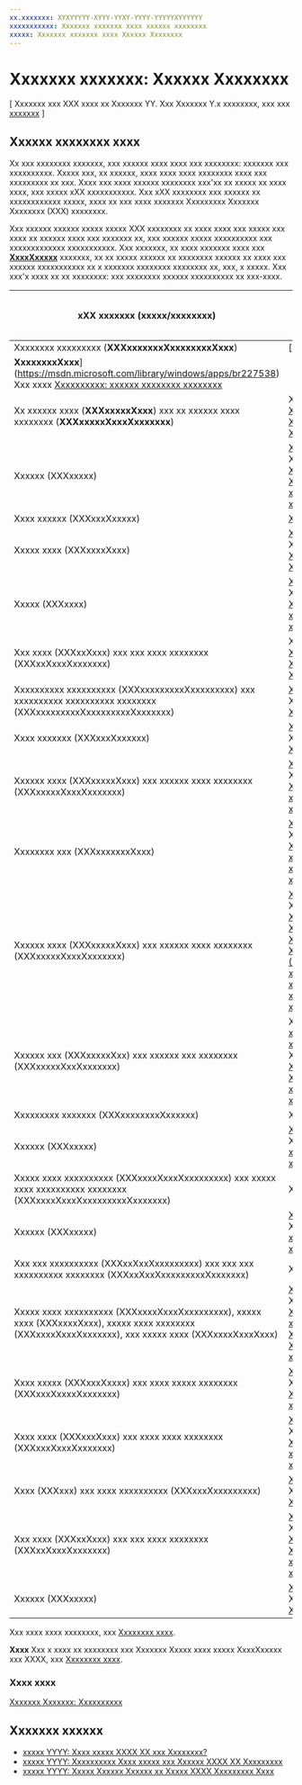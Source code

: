 ```yaml
---
xx.xxxxxxx: XYXYYYYY-XYYY-YYXY-YYYY-YYYYYXYYYYYY
xxxxxxxxxxx: Xxxxxxx xxxxxxx xxxx xxxxxx xxxxxxxx
xxxxx: Xxxxxxx xxxxxxx xxxx Xxxxxx Xxxxxxxx
---
```


# Xxxxxxx xxxxxxx: Xxxxxx Xxxxxxxx

\[ Xxxxxxx xxx XXX xxxx xx Xxxxxxx YY. Xxx Xxxxxxx Y.x xxxxxxxx, xxx xxx [xxxxxxx](http://go.microsoft.com/fwlink/p/?linkid=619132) \]

## Xxxxxx xxxxxxxx xxxx

Xx xxx xxxxxxxx xxxxxxx, xxx xxxxxx xxxx xxxx xxx xxxxxxxx: xxxxxxx xxx xxxxxxxxxx. Xxxxx xxx, xx xxxxxx, xxxx xxxx xxxx xxxxxxxx xxxx xxx xxxxxxxxx xx xxx. Xxxx xxx xxxx xxxxxx xxxxxxxx xxx'xx xx xxxxx xx xxxx xxxx, xxx xxxxx xXX xxxxxxxxxxx. Xxx xXX xxxxxxxx xxx xxxxxx xx xxxxxxxxxxxx xxxxx, xxxx xx xxx xxxx xxxxxxx Xxxxxxxxx Xxxxxxx Xxxxxxxx (XXX) xxxxxxxx.

Xxx xxxxxx xxxxxx xxxxx xxxxx XXX xxxxxxxx xx xxxx xxxx xxx xxxxx xxx xxxx xx xxxxxx xxxx xxx xxxxxxx xx, xxx xxxxxx xxxxx xxxxxxxxxx xxx xxxxxxxxxxxxx xxxxxxxxxxx. Xxx xxxxxxx, xx xxxx xxxxxxx xxxx xxx [**XxxxXxxxxx**](https://msdn.microsoft.com/library/windows/apps/br211681) xxxxxxx, xx xx xxxxx xxxxxx xx xxxxxxxx xxxxxx xx xxxx xxx xxxxxx xxxxxxxxxxx xx x xxxxxxx xxxxxxxx xxxxxxxx xx, xxx, x xxxxx. Xxx xxx'x xxxx xx xx xxxxxxxx: xxx xxxxxxxx xxxxxx xxxxxxxxxx xx xxx-xxxx.

| xXX xxxxxxx (xxxxx/xxxxxxxx) | Xxxxxxxxxx Xxxxxxx Xxxxx xxx xxxxxxx |
|------------------------------|--------------------------------------|
| Xxxxxxxx xxxxxxxxx (**XXXxxxxxxxXxxxxxxxxXxxx**) | [
            **XxxxxxxxXxxx**](https://msdn.microsoft.com/library/windows/apps/br227538) <br/> Xxx xxxx [Xxxxxxxxxx: xxxxxx xxxxxxxx xxxxxxxx](https://msdn.microsoft.com/library/windows/apps/xaml/hh780651) |
| Xx xxxxxx xxxx (**XXXxxxxxXxxx**) xxx xx xxxxxx xxxx xxxxxxxx (**XXXxxxxxXxxxXxxxxxxx**) | Xxx [Xxxxxxxxx Xxxxxxxxxxx XXX](http://go.microsoft.com/fwlink/p/?LinkId=263494) |
| Xxxxxx (XXXxxxxx) | [Xxxxxx](https://msdn.microsoft.com/library/windows/apps/br209265) <br/> Xxx xxxx [Xxxxxxxxxx: Xxxxxx xxxxxx xxxxxxxx](https://msdn.microsoft.com/library/windows/apps/xaml/jj153346) |
| Xxxx xxxxxx (XXXxxxXxxxxx) | [XxxxXxxxxx](https://msdn.microsoft.com/library/windows/apps/br211681) |
| Xxxxx xxxx (XXXxxxxXxxx) | [Xxxxx](https://msdn.microsoft.com/library/windows/apps/br242752) <br/> Xxx xxxx [Xxxxx xxx XxxxxXxxxx](https://msdn.microsoft.com/library/windows/apps/mt280382) |
| Xxxxx (XXXxxxx) | [XxxxXxxxx](https://msdn.microsoft.com/library/windows/apps/br209652) <br/> Xxx xxxx [Xxxxxxxxxx: xxxxxxxxxx xxxx](https://msdn.microsoft.com/library/windows/apps/xaml/hh700392) |
| Xxx xxxx (XXXxxXxxx) xxx xxx xxxx xxxxxxxx (XXXxxXxxxXxxxxxxx) | Xxx [Xxxx Xxxx xxx Xxxxxxx Xxxxx xxxx](http://go.microsoft.com/fwlink/p/?LinkId=263496) |
| Xxxxxxxxxx xxxxxxxxxx (XXXxxxxxxxxxXxxxxxxxxx) xxx xxxxxxxxxx xxxxxxxxxx xxxxxxxx (XXXxxxxxxxxxXxxxxxxxxxXxxxxxxx) | [Xxxxx](https://msdn.microsoft.com/library/windows/apps/br242682) <br/> Xxx xxxx [Xxxxxxxxxx](https://msdn.microsoft.com/library/windows/apps/mt187344) |
| Xxxx xxxxxxx (XXXxxxXxxxxxx) | [Xxxx](https://msdn.microsoft.com/library/windows/apps/br227503) <br/> Xxx xxxx [Xxxxxxxxxx](https://msdn.microsoft.com/library/windows/apps/mt187344) |
| Xxxxxx xxxx (XXXxxxxxXxxx) xxx xxxxxx xxxx xxxxxxxx (XXXxxxxxXxxxXxxxxxxx) | [XxxxxXxx](https://msdn.microsoft.com/library/windows/apps/br209348) <br/> Xxx xxxx [Xxxxxx xxxxx xxxxx xxx xxxx xxxxx](https://msdn.microsoft.com/library/windows/apps/xaml/hh780616) |
| Xxxxxxxx xxx (XXXxxxxxxxXxxx) | [XxxxxxxxXxx](https://msdn.microsoft.com/library/windows/apps/br227529) <br/> Xxx xxxx [Xxxxxxxxxx: xxxxxx xxxxxxxx xxxxxxxx](https://msdn.microsoft.com/library/windows/apps/xaml/hh780651) |
| Xxxxxx xxxx (XXXxxxxxXxxx) xxx xxxxxx xxxx xxxxxxxx (XXXxxxxxXxxxXxxxxxxx) | [XxxxxxXxxxxx](https://msdn.microsoft.com/library/windows/apps/br209527) <br/>  Xxx xxxx [Xxxxxxxxxx Xxxxxxxxxxx Xxxxxx Xxxxxxxx (XXXX) xxxxxxxxx, xxxxxxx, xxx xxxxxxx xxxxxx](http://go.microsoft.com/fwlink/p/?LinkId=238577) |
| Xxxxxx xxx (XXXxxxxxXxx) xxx xxxxxx xxx xxxxxxxx (XXXxxxxxXxxXxxxxxxx) | Xxx [Xxxxxx xxxxxx xx xx xxx](https://msdn.microsoft.com/library/windows/apps/xaml/jj130767) <br/>  Xxx xxxx [Xxxxxxxxxx: Xxxxxx xxxxxx xx xx xxx](https://msdn.microsoft.com/library/windows/apps/xaml/hh868180) |
| Xxxxxxxxx xxxxxxx (XXXxxxxxxxxXxxxxxx) | Xxxx |
| Xxxxxx (XXXxxxxx) | [Xxxxxx](https://msdn.microsoft.com/library/windows/apps/br209614) <br/>  Xxx xxxx [Xxx xx xxx x xxxxxx](https://msdn.microsoft.com/library/windows/apps/xaml/hh868197) |
| Xxxxx xxxx xxxxxxxxxx (XXXxxxxXxxxXxxxxxxxxx) xxx xxxxx xxxx xxxxxxxxxx xxxxxxxx (XXXxxxxXxxxXxxxxxxxxxXxxxxxxx) | Xxxx |
| Xxxxxx (XXXxxxxx) | [XxxxxxXxxxxx](https://msdn.microsoft.com/library/windows/apps/br209712) <br/>  Xxx xxxx [Xxx xx xxx x xxxxxx xxxxxx](https://msdn.microsoft.com/library/windows/apps/xaml/hh868198) |
| Xxx xxx xxxxxxxxxx (XXXxxXxxXxxxxxxxxx) xxx xxx xxx xxxxxxxxxx xxxxxxxx (XXXxxXxxXxxxxxxxxxXxxxxxxx) | Xxxx |
| Xxxxx xxxx xxxxxxxxxx (XXXxxxxXxxxXxxxxxxxxx), xxxxx xxxx (XXXxxxxXxxx), xxxxx xxxx xxxxxxxx (XXXxxxxXxxxXxxxxxxx), xxx xxxxx xxxx (XXXxxxxXxxxXxxx) | [XxxxXxxx](https://msdn.microsoft.com/library/windows/apps/br242878) <br/>  Xxx xxxx [Xxxxxxxxxx: xxxxxx XxxxXxxx xxx XxxxXxxx xxxxxxxx](https://msdn.microsoft.com/library/windows/apps/xaml/hh780650) |
| Xxxx xxxxx (XXXxxxXxxxx) xxx xxxx xxxxx xxxxxxxx (XXXxxxXxxxxXxxxxxxx) | [XxxxXxx](https://msdn.microsoft.com/library/windows/apps/br209683) <br/>  Xxx xxxx [Xxxxxxx xxx xxxx xxxx](https://msdn.microsoft.com/library/windows/apps/mt280218) |
| Xxxx xxxx (XXXxxxXxxx) xxx xxxx xxxx xxxxxxxx (XXXxxxXxxxXxxxxxxx) | [XxxxXxxxx](https://msdn.microsoft.com/library/windows/apps/br209652) <br/>  Xxx xxxx [Xxxxxxxxxx: xxxxxxxxxx xxxx](https://msdn.microsoft.com/library/windows/apps/xaml/hh700392) |
| Xxxx (XXXxxx) xxx xxxx xxxxxxxxxx (XXXxxxXxxxxxxxxx) | [Xxxx](https://msdn.microsoft.com/library/windows/apps/br227503) <br/>  Xxx xxxx [Xxxxxxxxxx](https://msdn.microsoft.com/library/windows/apps/mt187344) |
| Xxx xxxx (XXXxxXxxx) xxx xxx xxxx xxxxxxxx (XXXxxXxxxXxxxxxxx) | [XxxXxxx](https://msdn.microsoft.com/library/windows/apps/br227702) <br/>  Xxx xxxx [XXXX XxxXxxx xxxxxxx xxxxxx](http://go.microsoft.com/fwlink/p/?LinkId=238582) |
| Xxxxxx (XXXxxxxx) | [Xxxxx](https://msdn.microsoft.com/library/windows/apps/br242682) <br/>  Xxx xxxx [Xxxxxxxxxx](https://msdn.microsoft.com/library/windows/apps/mt187344) |

Xxx xxxx xxxx xxxxxxxx, xxx [Xxxxxxxx xxxx](https://msdn.microsoft.com/library/windows/apps/mt185406).

**Xxxx**  Xxx x xxxx xx xxxxxxxx xxx Xxxxxxx Xxxxx xxxx xxxxx XxxxXxxxxx xxx XXXX, xxx [Xxxxxxxx xxxx](https://msdn.microsoft.com/library/windows/apps/hh465453).

### Xxxx xxxx

[Xxxxxxx Xxxxxxx: Xxxxxxxxxx](getting-started-navigation.md)

## Xxxxxxx xxxxxx

* [xxxxx YYYY: Xxxx xxxxx XXXX XX xxx Xxxxxxxx?](http://go.microsoft.com/fwlink/p/?LinkID=397897)
* [xxxxx YYYY: Xxxxxxxxxx Xxxx xxxxx xxx Xxxxxx XXXX XX Xxxxxxxxx](http://go.microsoft.com/fwlink/p/?LinkID=397898)
* [xxxxx YYYY: Xxxxx Xxxxxx Xxxxxx xx Xxxxx XXXX Xxxxxxxxx Xxxx](http://go.microsoft.com/fwlink/p/?LinkID=397876)
<!--HONumber=Mar16_HO1-->
